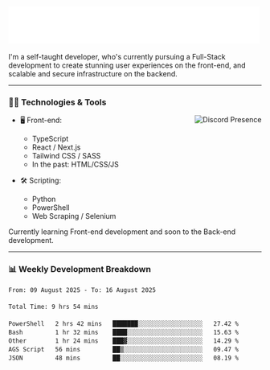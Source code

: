 <img src="assets/wave.svg" alt=":wave:" />

I'm a self-taught developer, who's currently pursuing a Full-Stack development to create stunning user experiences on the front-end, and scalable and secure infrastructure on the backend.

---

### 🧑‍💻 Technologies & Tools

<a href="https://discord.com/users/414304208649453568" target="_blank" rel="nofollow">
   <img src="https://lanyard-profile-readme.vercel.app/api/414304208649453568?idleMessage=Probably%20doing%20something%20else..." alt="Discord Presence" align="right">
</a>

- 🖥️ Front-end:

  - TypeScript
  - React / Next.js
  - Tailwind CSS / SASS
  - In the past: HTML/CSS/JS

- 🛠 Scripting:

  - Python
  - PowerShell
  - Web Scraping / Selenium

Currently learning Front-end development and soon to the Back-end development.

---

### 📊 Weekly Development Breakdown

<!--START_SECTION:waka-->

```txt
From: 09 August 2025 - To: 16 August 2025

Total Time: 9 hrs 54 mins

PowerShell   2 hrs 42 mins   ███████░░░░░░░░░░░░░░░░░░   27.42 %
Bash         1 hr 32 mins    ████░░░░░░░░░░░░░░░░░░░░░   15.63 %
Other        1 hr 24 mins    ███▓░░░░░░░░░░░░░░░░░░░░░   14.29 %
AGS Script   56 mins         ██▒░░░░░░░░░░░░░░░░░░░░░░   09.47 %
JSON         48 mins         ██░░░░░░░░░░░░░░░░░░░░░░░   08.19 %
```

<!--END_SECTION:waka-->
